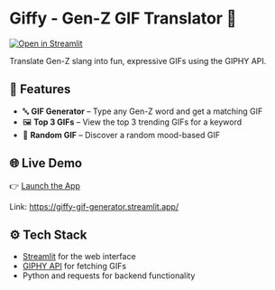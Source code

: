 # Giffy - Gen-Z GIF Translator 🎉  
[![Open in Streamlit](https://static.streamlit.io/badges/streamlit_badge_black_white.svg)](https://giffy-gif-generator.streamlit.app/)

Translate Gen-Z slang into fun, expressive GIFs using the GIPHY API.

## 🚀 Features

- 🔤 **GIF Generator** – Type any Gen-Z word and get a matching GIF
- 🖼 **Top 3 GIFs** – View the top 3 trending GIFs for a keyword
- 🎲 **Random GIF** – Discover a random mood-based GIF

## 🌐 Live Demo  
👉 [Launch the App](https://giffy-gif-generator.streamlit.app/)

Link: https://giffy-gif-generator.streamlit.app/

## ⚙️ Tech Stack

- [Streamlit](https://streamlit.io/) for the web interface  
- [GIPHY API](https://developers.giphy.com/) for fetching GIFs  
- Python and requests for backend functionality
